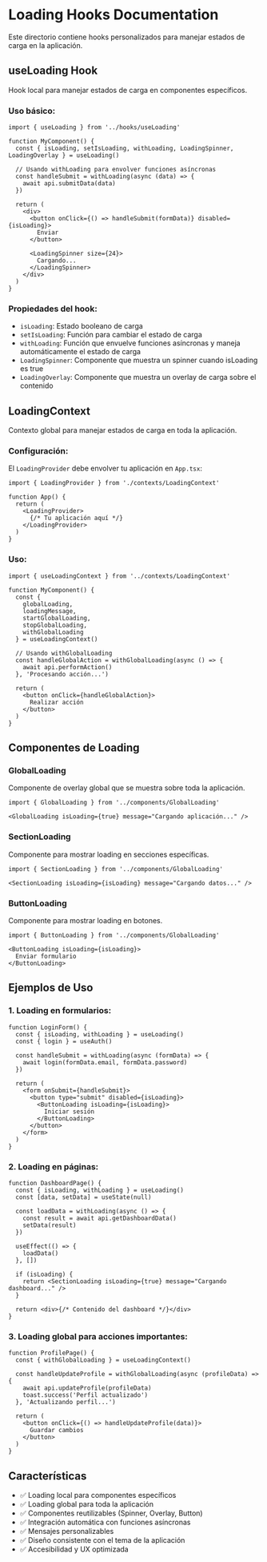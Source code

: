 # Loading Hooks Documentation

Este directorio contiene hooks personalizados para manejar estados de carga en la aplicación.

## useLoading Hook

Hook local para manejar estados de carga en componentes específicos.

### Uso básico:

```tsx
import { useLoading } from '../hooks/useLoading'

function MyComponent() {
  const { isLoading, setIsLoading, withLoading, LoadingSpinner, LoadingOverlay } = useLoading()

  // Usando withLoading para envolver funciones asíncronas
  const handleSubmit = withLoading(async (data) => {
    await api.submitData(data)
  })

  return (
    <div>
      <button onClick={() => handleSubmit(formData)} disabled={isLoading}>
        Enviar
      </button>
      
      <LoadingSpinner size={24}>
        Cargando...
      </LoadingSpinner>
    </div>
  )
}
```

### Propiedades del hook:

- `isLoading`: Estado booleano de carga
- `setIsLoading`: Función para cambiar el estado de carga
- `withLoading`: Función que envuelve funciones asíncronas y maneja automáticamente el estado de carga
- `LoadingSpinner`: Componente que muestra un spinner cuando isLoading es true
- `LoadingOverlay`: Componente que muestra un overlay de carga sobre el contenido

## LoadingContext

Contexto global para manejar estados de carga en toda la aplicación.

### Configuración:

El `LoadingProvider` debe envolver tu aplicación en `App.tsx`:

```tsx
import { LoadingProvider } from './contexts/LoadingContext'

function App() {
  return (
    <LoadingProvider>
      {/* Tu aplicación aquí */}
    </LoadingProvider>
  )
}
```

### Uso:

```tsx
import { useLoadingContext } from '../contexts/LoadingContext'

function MyComponent() {
  const { 
    globalLoading, 
    loadingMessage, 
    startGlobalLoading, 
    stopGlobalLoading, 
    withGlobalLoading 
  } = useLoadingContext()

  // Usando withGlobalLoading
  const handleGlobalAction = withGlobalLoading(async () => {
    await api.performAction()
  }, 'Procesando acción...')

  return (
    <button onClick={handleGlobalAction}>
      Realizar acción
    </button>
  )
}
```

## Componentes de Loading

### GlobalLoading

Componente de overlay global que se muestra sobre toda la aplicación.

```tsx
import { GlobalLoading } from '../components/GlobalLoading'

<GlobalLoading isLoading={true} message="Cargando aplicación..." />
```

### SectionLoading

Componente para mostrar loading en secciones específicas.

```tsx
import { SectionLoading } from '../components/GlobalLoading'

<SectionLoading isLoading={isLoading} message="Cargando datos..." />
```

### ButtonLoading

Componente para mostrar loading en botones.

```tsx
import { ButtonLoading } from '../components/GlobalLoading'

<ButtonLoading isLoading={isLoading}>
  Enviar formulario
</ButtonLoading>
```

## Ejemplos de Uso

### 1. Loading en formularios:

```tsx
function LoginForm() {
  const { isLoading, withLoading } = useLoading()
  const { login } = useAuth()

  const handleSubmit = withLoading(async (formData) => {
    await login(formData.email, formData.password)
  })

  return (
    <form onSubmit={handleSubmit}>
      <button type="submit" disabled={isLoading}>
        <ButtonLoading isLoading={isLoading}>
          Iniciar sesión
        </ButtonLoading>
      </button>
    </form>
  )
}
```

### 2. Loading en páginas:

```tsx
function DashboardPage() {
  const { isLoading, withLoading } = useLoading()
  const [data, setData] = useState(null)

  const loadData = withLoading(async () => {
    const result = await api.getDashboardData()
    setData(result)
  })

  useEffect(() => {
    loadData()
  }, [])

  if (isLoading) {
    return <SectionLoading isLoading={true} message="Cargando dashboard..." />
  }

  return <div>{/* Contenido del dashboard */}</div>
}
```

### 3. Loading global para acciones importantes:

```tsx
function ProfilePage() {
  const { withGlobalLoading } = useLoadingContext()

  const handleUpdateProfile = withGlobalLoading(async (profileData) => {
    await api.updateProfile(profileData)
    toast.success('Perfil actualizado')
  }, 'Actualizando perfil...')

  return (
    <button onClick={() => handleUpdateProfile(data)}>
      Guardar cambios
    </button>
  )
}
```

## Características

- ✅ Loading local para componentes específicos
- ✅ Loading global para toda la aplicación
- ✅ Componentes reutilizables (Spinner, Overlay, Button)
- ✅ Integración automática con funciones asíncronas
- ✅ Mensajes personalizables
- ✅ Diseño consistente con el tema de la aplicación
- ✅ Accesibilidad y UX optimizada

